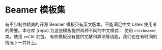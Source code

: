 # Beamer 模板集

有不少制作精美的开源 Beamer 模板只有英文版本，不能满足中文 Latex
使用者的需要。本仓库 (repo) 为这些模板提供两种不同的中文模式：
使用 `ctexbeamer` 类，使用 `xeCJK` 宏包。
有些模板没有提供文献和算法等功能，我们也在有时间的情况下一并补上。
